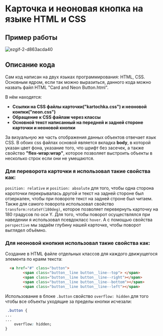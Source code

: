 # Карточка и неоновая кнопка на языке HTML и CSS
## Пример работы
![ezgif-2-d863acda40](https://github.com/Sazukiro/Card-and-Neon-Button/assets/133951840/704f40cb-925d-43c9-ace6-c8ca19918d6b)
## Описание кода
Сам код написан на двух языках программирования: HTML, CSS.
Основным ядром, если так можно выразиться, данного кода можно назвать файл HTML "Card and Neon Button.html".

В нём находятся:
- **Ссылки на CSS файлы карточки("kartochka.css") и неоновой конпки("neon.css")**
- **Обращение к CSS файлам через классы**
- **Основной текст написанный на передней и задней стороне карточки и неоновой кнопки**

За визуальную же часть отображения данных объектов отвечает язык CSS.
В обоих css файлах основой является вкладка **body**, в которой указан цвет фона, указание того, что шрифт без засечек, а также свойство **"flex-wrap:wrap"**, которое позволяет выстроить объекты в несколько строк если они не умещаются.

### **Для переворота карточки я использовал такие свойства как:**

`position: relative` и `position: absolute` для того, чтобы одна сторона кароточки перекрывалась другой и текст на задней стороне был отзеркален, чтобы при повороте текст на задней строне был читаем. Также для самого поворота использовал свойство `transform:rotateY(180deg)`, которое позволяет перевернуть карточку на 180 градусов по оси Y. 
Для того, чтобы поворот осуществлялся при наведении я использовал псевдокласс `hover`. А с помощью свойства `perspective` мы задаём глубину нашей карточке, чтобы поворот выглядел объёмно.


### **Для неоновой кнопкия использовал такие свойства как:**

Создание в HTML файле отдельных классов для каждого движущегося элемента по краям текста:

```html
  <a href="#" class="button">
        <span class="button__line button__line--top"> </span>
        <span class="button__line button__line--right"></span>
        <span class="button__line button__line--bottom"></span>
        <span class="button__line button__line--left"></span>
```
Использование в блоке `.button` свойство `overflow: hidden` для того чтобы все объекты уходящие за пределы кнопки исчезали:
```css
 .button {
...
...
    overflow: hidden;
}
```
